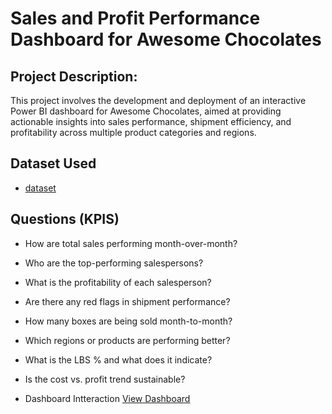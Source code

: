 # Sales and Profit Performance Dashboard for Awesome Chocolates
## Project Description:
This project involves the development and deployment of an interactive Power BI dashboard for Awesome Chocolates, aimed at providing actionable insights into sales performance, shipment efficiency, and profitability across multiple product categories and regions.

## Dataset Used
- <a href="https://github.com/Srikanth3731/Data-analysis-dashboards/blob/main/ac-sample-data.xlsx">dataset</a>

## Questions (KPIS)
- How are total sales performing month-over-month?	
- Who are the top-performing salespersons?	
- What is the profitability of each salesperson?	
- Are there any red flags in shipment performance?	
- How many boxes are being sold month-to-month?	
- Which regions or products are performing better?	
- What is the LBS % and what does it indicate?	
- Is the cost vs. profit trend sustainable?	

- Dashboard Intteraction <a href="https://github.com/Srikanth3731/Data-analysis-dashboards/blob/main/Screenshot%202025-04-15%20232855.png">View Dashboard</a>
